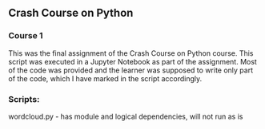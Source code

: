 ## Crash Course on Python
### Course 1

This was the final assignment of the Crash Course on Python course.
This script was executed in a Jupyter Notebook as part of the assignment.
Most of the code was provided and the learner was supposed to write
only part of the code, which I have marked in the script accordingly.

### Scripts:
wordcloud.py - has module and logical dependencies, will not run as is
